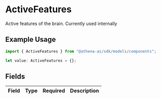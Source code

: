 # ActiveFeatures

Active features of the brain. Currently used internally

## Example Usage

```typescript
import { ActiveFeatures } from "@athena-ai/sdk/models/components";

let value: ActiveFeatures = {};
```

## Fields

| Field       | Type        | Required    | Description |
| ----------- | ----------- | ----------- | ----------- |